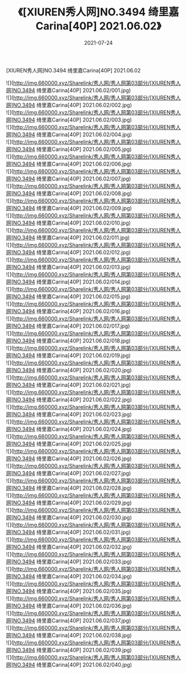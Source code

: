 ﻿---
layout: post
title:  《[XIUREN秀人网]NO.3494 绮里嘉Carina[40P] 2021.06.02》
date:   2021-07-24
img: http://img.660000.xyz/Sharelink/秀人网/秀人网第03部分/[XIUREN秀人网]NO.3494 绮里嘉Carina[40P] 2021.06.02/000.jpg
categories: [美女, 清纯, 唯美]
---

[XIUREN秀人网]NO.3494 绮里嘉Carina[40P] 2021.06.02

  ![](http://img.660000.xyz/Sharelink/秀人网/秀人网第03部分/[XIUREN秀人网]NO.3494 绮里嘉Carina[40P] 2021.06.02/001.jpg) <br> ![](http://img.660000.xyz/Sharelink/秀人网/秀人网第03部分/[XIUREN秀人网]NO.3494 绮里嘉Carina[40P] 2021.06.02/002.jpg) <br> ![](http://img.660000.xyz/Sharelink/秀人网/秀人网第03部分/[XIUREN秀人网]NO.3494 绮里嘉Carina[40P] 2021.06.02/003.jpg) <br> ![](http://img.660000.xyz/Sharelink/秀人网/秀人网第03部分/[XIUREN秀人网]NO.3494 绮里嘉Carina[40P] 2021.06.02/004.jpg) <br> ![](http://img.660000.xyz/Sharelink/秀人网/秀人网第03部分/[XIUREN秀人网]NO.3494 绮里嘉Carina[40P] 2021.06.02/005.jpg) <br> ![](http://img.660000.xyz/Sharelink/秀人网/秀人网第03部分/[XIUREN秀人网]NO.3494 绮里嘉Carina[40P] 2021.06.02/006.jpg) <br> ![](http://img.660000.xyz/Sharelink/秀人网/秀人网第03部分/[XIUREN秀人网]NO.3494 绮里嘉Carina[40P] 2021.06.02/007.jpg) <br> ![](http://img.660000.xyz/Sharelink/秀人网/秀人网第03部分/[XIUREN秀人网]NO.3494 绮里嘉Carina[40P] 2021.06.02/008.jpg) <br> ![](http://img.660000.xyz/Sharelink/秀人网/秀人网第03部分/[XIUREN秀人网]NO.3494 绮里嘉Carina[40P] 2021.06.02/009.jpg) <br> ![](http://img.660000.xyz/Sharelink/秀人网/秀人网第03部分/[XIUREN秀人网]NO.3494 绮里嘉Carina[40P] 2021.06.02/010.jpg) <br> ![](http://img.660000.xyz/Sharelink/秀人网/秀人网第03部分/[XIUREN秀人网]NO.3494 绮里嘉Carina[40P] 2021.06.02/011.jpg) <br> ![](http://img.660000.xyz/Sharelink/秀人网/秀人网第03部分/[XIUREN秀人网]NO.3494 绮里嘉Carina[40P] 2021.06.02/012.jpg) <br> ![](http://img.660000.xyz/Sharelink/秀人网/秀人网第03部分/[XIUREN秀人网]NO.3494 绮里嘉Carina[40P] 2021.06.02/013.jpg) <br> ![](http://img.660000.xyz/Sharelink/秀人网/秀人网第03部分/[XIUREN秀人网]NO.3494 绮里嘉Carina[40P] 2021.06.02/014.jpg) <br> ![](http://img.660000.xyz/Sharelink/秀人网/秀人网第03部分/[XIUREN秀人网]NO.3494 绮里嘉Carina[40P] 2021.06.02/015.jpg) <br> ![](http://img.660000.xyz/Sharelink/秀人网/秀人网第03部分/[XIUREN秀人网]NO.3494 绮里嘉Carina[40P] 2021.06.02/016.jpg) <br> ![](http://img.660000.xyz/Sharelink/秀人网/秀人网第03部分/[XIUREN秀人网]NO.3494 绮里嘉Carina[40P] 2021.06.02/017.jpg) <br> ![](http://img.660000.xyz/Sharelink/秀人网/秀人网第03部分/[XIUREN秀人网]NO.3494 绮里嘉Carina[40P] 2021.06.02/018.jpg) <br> ![](http://img.660000.xyz/Sharelink/秀人网/秀人网第03部分/[XIUREN秀人网]NO.3494 绮里嘉Carina[40P] 2021.06.02/019.jpg) <br> ![](http://img.660000.xyz/Sharelink/秀人网/秀人网第03部分/[XIUREN秀人网]NO.3494 绮里嘉Carina[40P] 2021.06.02/020.jpg) <br> ![](http://img.660000.xyz/Sharelink/秀人网/秀人网第03部分/[XIUREN秀人网]NO.3494 绮里嘉Carina[40P] 2021.06.02/021.jpg) <br> ![](http://img.660000.xyz/Sharelink/秀人网/秀人网第03部分/[XIUREN秀人网]NO.3494 绮里嘉Carina[40P] 2021.06.02/022.jpg) <br> ![](http://img.660000.xyz/Sharelink/秀人网/秀人网第03部分/[XIUREN秀人网]NO.3494 绮里嘉Carina[40P] 2021.06.02/023.jpg) <br> ![](http://img.660000.xyz/Sharelink/秀人网/秀人网第03部分/[XIUREN秀人网]NO.3494 绮里嘉Carina[40P] 2021.06.02/024.jpg) <br> ![](http://img.660000.xyz/Sharelink/秀人网/秀人网第03部分/[XIUREN秀人网]NO.3494 绮里嘉Carina[40P] 2021.06.02/025.jpg) <br> ![](http://img.660000.xyz/Sharelink/秀人网/秀人网第03部分/[XIUREN秀人网]NO.3494 绮里嘉Carina[40P] 2021.06.02/026.jpg) <br> ![](http://img.660000.xyz/Sharelink/秀人网/秀人网第03部分/[XIUREN秀人网]NO.3494 绮里嘉Carina[40P] 2021.06.02/027.jpg) <br> ![](http://img.660000.xyz/Sharelink/秀人网/秀人网第03部分/[XIUREN秀人网]NO.3494 绮里嘉Carina[40P] 2021.06.02/028.jpg) <br> ![](http://img.660000.xyz/Sharelink/秀人网/秀人网第03部分/[XIUREN秀人网]NO.3494 绮里嘉Carina[40P] 2021.06.02/029.jpg) <br> ![](http://img.660000.xyz/Sharelink/秀人网/秀人网第03部分/[XIUREN秀人网]NO.3494 绮里嘉Carina[40P] 2021.06.02/030.jpg) <br> ![](http://img.660000.xyz/Sharelink/秀人网/秀人网第03部分/[XIUREN秀人网]NO.3494 绮里嘉Carina[40P] 2021.06.02/031.jpg) <br> ![](http://img.660000.xyz/Sharelink/秀人网/秀人网第03部分/[XIUREN秀人网]NO.3494 绮里嘉Carina[40P] 2021.06.02/032.jpg) <br> ![](http://img.660000.xyz/Sharelink/秀人网/秀人网第03部分/[XIUREN秀人网]NO.3494 绮里嘉Carina[40P] 2021.06.02/033.jpg) <br> ![](http://img.660000.xyz/Sharelink/秀人网/秀人网第03部分/[XIUREN秀人网]NO.3494 绮里嘉Carina[40P] 2021.06.02/034.jpg) <br> ![](http://img.660000.xyz/Sharelink/秀人网/秀人网第03部分/[XIUREN秀人网]NO.3494 绮里嘉Carina[40P] 2021.06.02/035.jpg) <br> ![](http://img.660000.xyz/Sharelink/秀人网/秀人网第03部分/[XIUREN秀人网]NO.3494 绮里嘉Carina[40P] 2021.06.02/036.jpg) <br> ![](http://img.660000.xyz/Sharelink/秀人网/秀人网第03部分/[XIUREN秀人网]NO.3494 绮里嘉Carina[40P] 2021.06.02/037.jpg) <br> ![](http://img.660000.xyz/Sharelink/秀人网/秀人网第03部分/[XIUREN秀人网]NO.3494 绮里嘉Carina[40P] 2021.06.02/038.jpg) <br> ![](http://img.660000.xyz/Sharelink/秀人网/秀人网第03部分/[XIUREN秀人网]NO.3494 绮里嘉Carina[40P] 2021.06.02/039.jpg) <br> ![](http://img.660000.xyz/Sharelink/秀人网/秀人网第03部分/[XIUREN秀人网]NO.3494 绮里嘉Carina[40P] 2021.06.02/040.jpg) <br>
